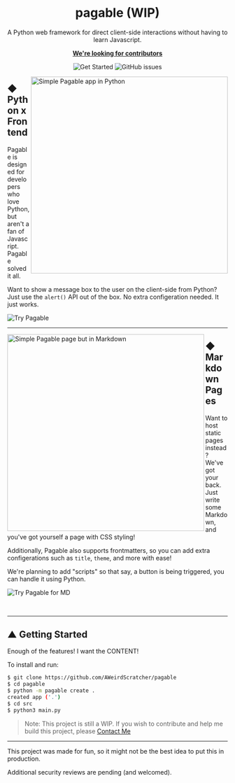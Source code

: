 <div align="center">

# pagable (WIP)

A Python web framework for direct client-side interactions without having to learn Javascript.

**[We're looking for contributors](https://discord.gg/pRWgjYJa3v)**

<div>

![Get Started](https://img.shields.io/badge/▲%20Get%20Started%20→-20B2AA?style=for-the-badge)
![GitHub issues](https://img.shields.io/badge/⬤%20Contribute%20→-2f768e?style=for-the-badge)

</div>

</div>

<div>
  <picture>
    <source media="(prefers-color-scheme: dark)" srcset="https://github.com/AWeirdScratcher/pagable/assets/90096971/8cc29a0e-5e3c-4104-89b5-86a13e53c73d" width="450" align="right">
    <source media="(prefers-color-scheme: light)" srcset="https://github.com/AWeirdScratcher/pagable/assets/90096971/b49503a1-3d93-43f1-9196-44a82bca9c65" width="450" align="right">
    <img alt="Simple Pagable app in Python" src="https://github.com/AWeirdScratcher/pagable/assets/90096971/0445707b-d122-4142-9e64-3676199bcb70" width="450" align="right">
  </picture>
</div>

## ◆ Python x Frontend

Pagable is designed for developers who love Python, but aren't a fan of Javascript. Pagable solved it all.

Want to show a message box to the user on the client-side from Python? Just use the `alert()` API out of the box. No extra configeration needed. It just works.

![Try Pagable](https://img.shields.io/badge/◆%20Try%20Pagable%20→-20B2AA?style=for-the-badge)

***

<div>
  <picture>
    <source media="(prefers-color-scheme: dark)" srcset="https://github.com/AWeirdScratcher/pagable/assets/90096971/0445707b-d122-4142-9e64-3676199bcb70" width="450" align="left">
    <source media="(prefers-color-scheme: light)" srcset="https://github.com/AWeirdScratcher/pagable/assets/90096971/3a4079b0-1209-4d1b-bee7-acac16337110" width="450" align="left">
    <img alt="Simple Pagable page but in Markdown" src="https://github.com/AWeirdScratcher/pagable/assets/90096971/0445707b-d122-4142-9e64-3676199bcb70" width="450" align="left">
  </picture>
</div>

## ◆ Markdown Pages

Want to host static pages instead? We've got your back. Just write some Markdown, and you've got yourself a page with CSS styling!

Additionally, Pagable also supports frontmatters, so you can add extra configerations such as `title`, `theme`, and more with ease!

We're planning to add "scripts" so that say, a button is being triggered, you can handle it using Python.

![Try Pagable for MD](https://img.shields.io/badge/◆%20Try%20Pagable%20For%20MD%20→-2f768e?style=for-the-badge)

<br />

***

## ▲ Getting Started

Enough of the features! I want the CONTENT!

To install and run:

```bash
$ git clone https://github.com/AWeirdScratcher/pagable
$ cd pagable
$ python -m pagable create .
created app ('.')
$ cd src
$ python3 main.py
```

> Note: This project is still a WIP. If you wish to contribute and help me build this project, please [Contact Me](https://github.com/AWeirdScratcher/pagable)

***

This project was made for fun, so it might not be the best idea to put this in production.

Additional security reviews are pending (and welcomed).
